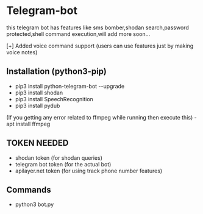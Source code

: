 # Telegram-bot
this telegram bot has features like sms bomber,shodan search,password protected,shell command execution,will add more soon...

[+] Added voice command support (users can use features just by making voice notes)

## Installation (python3-pip)

- pip3 install python-telegram-bot --upgrade
- pip3 install shodan
- pip3 install SpeechRecognition
- pip3 install pydub

(If you getting any error related to ffmpeg while running then execute this) - apt install ffmpeg

## TOKEN NEEDED
- shodan token (for shodan queries)
- telegram bot token (for the actual bot)
- apilayer.net token (for using track phone number features)

## Commands

 - python3 bot.py

